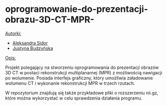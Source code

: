 # oprogramowanie-do-prezentacji-obrazu-3D-CT-MPR-

<ins>Autorki: </ins>
- [Aleksandra Sidor](https://github.com/AleksandraSidor)
- [Justyna Budzyńska](https://github.com/budzynskaJ)

<ins>Opis: </ins>

Projekt polegający na stworzeniu oprogramowania do prezentacji obrazów 3D CT w postaci rekonstrukcji multiplanarnej (MPR) z możliwością nawigacji po wolumenie. Posiada interfejs graficzny, który umożliwia załadowanie wolumenu CT i wykonanie rekonstrukcji MPR w trzech rzutach. 

W repozytorium znajdują się także przykładowe pliki o rozszerzeniu nii.gz, które można wykorzystać w celu sprawdzenia działania programu.
